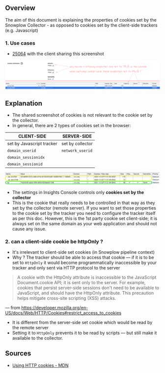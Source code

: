 ## Overview
The aim of this document is explaining the properties of cookies set by the Snowplow Collector - as opposed to cookies set by the client-side trackers (e.g. Javascript)

### 1. Use cases

* [25064](https://snowplow.zendesk.com/agent/tickets/25064) with the client sharing this screenshot

![cookies_set_differently](../assets/img002322.png)

## Explanation

* The shared screenshot of cookies is not relevant to the cookie set by the collector. 
* In general, there are 2 types of cookies set in the browser:

CLIENT-SIDE               | SERVER-SIDE
--------------------------|-----------------
set by Javascript tracker | set by collector
`domain_userid`           | `network_userid`
`domain_sessionidx`       |
`domain_sessionid`        |

![only_collector_cookies_apply_there](../assets/img002323.png)

* The settings in Insights Console controls only **cookies set by the collector**  
* This is the cookie that really needs to be controlled in that way as they set by the collector (remote server). If you want to set those properties to the cookie set by the tracker you need to configure the tracker itself as per this doc. However, this is the 1st party cookie set client-side; it is always set on the same domain as your web application and should not cause any issue.

### 2. can a client-side cookie be httpOnly ? 
* It's irrelevant to client-side set cookies (in Snowplow pipeline context) 
* Why ? The tracker should be able to access that cookie — if it is to be set to `HttpOnly` it would become programmatically inaccessible by your tracker and only sent via HTTP protocol to the server

> A cookie with the HttpOnly attribute is inaccessible to the JavaScript Document.cookie API; it is sent only to the server.
> For example, cookies that persist server-side sessions don't need to be available to JavaScript, and should have the HttpOnly attribute. This precaution helps mitigate cross-site scripting (XSS) attacks.

— from <https://developer.mozilla.org/en-US/docs/Web/HTTP/Cookies#restrict_access_to_cookies>

* It is different from the server-side set cookie which would be read by the remote server 
* Setting it to `HttpOnly` prevents it to be read by scripts — but still make it available to the collector.

## Sources
* [Using HTTP cookies - MDN](https://developer.mozilla.org/en-US/docs/Web/HTTP/Cookies#restrict_access_to_cookies)